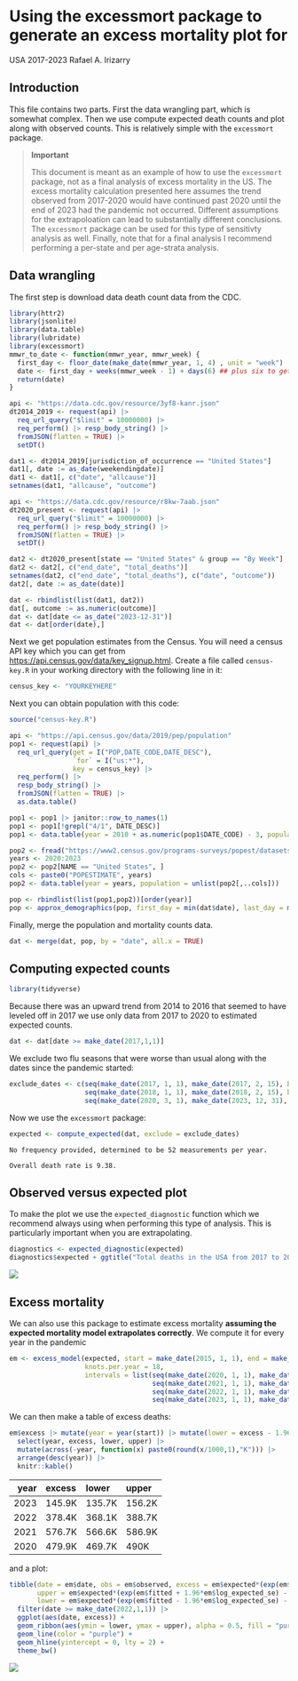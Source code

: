 # Using the excessmort package to generate an excess mortality plot for
USA 2017-2023
Rafael A. Irizarry

## Introduction

This file contains two parts. First the data wrangling part, which is
somewhat complex. Then we use compute expected death counts and plot
along with observed counts. This is relatively simple with the
`excessmort` package.

<div>

> **Important**
>
> This document is meant as an example of how to use the `excessmort`
> package, not as a final analysis of excess mortality in the US. The
> excess mortality calculation presented here assumes the trend observed
> from 2017-2020 would have continued past 2020 until the end of 2023
> had the pandemic not occurred. Different assumptions for the
> extrapoloation can lead to substantially different conclusions. The
> `excessmort` package can be used for this type of sensitivty analysis
> as well. Finally, note that for a final analysis I recommend
> performing a per-state and per age-strata analysis.

</div>

## Data wrangling

The first step is download data death count data from the CDC.

``` r
library(httr2)
library(jsonlite)
library(data.table)
library(lubridate)
library(excessmort)
mmwr_to_date <- function(mmwr_year, mmwr_week) {
  first_day <- floor_date(make_date(mmwr_year, 1, 4) , unit = "week")
  date <- first_day + weeks(mmwr_week - 1) + days(6) ## plus six to get week_end
  return(date)
}

api <- "https://data.cdc.gov/resource/3yf8-kanr.json"
dt2014_2019 <- request(api) |> 
  req_url_query("$limit" = 10000000) |>
  req_perform() |> resp_body_string() |> 
  fromJSON(flatten = TRUE) |>
  setDT()

dat1 <- dt2014_2019[jurisdiction_of_occurrence == "United States"]
dat1[, date := as_date(weekendingdate)]
dat1 <- dat1[, c("date", "allcause")]
setnames(dat1, "allcause", "outcome")

api <- "https://data.cdc.gov/resource/r8kw-7aab.json"
dt2020_present <- request(api) |> 
  req_url_query("$limit" = 10000000) |>
  req_perform() |> resp_body_string() |> 
  fromJSON(flatten = TRUE) |>
  setDT()

dat2 <- dt2020_present[state == "United States" & group == "By Week"]
dat2 <- dat2[, c("end_date", "total_deaths")]
setnames(dat2, c("end_date", "total_deaths"), c("date", "outcome"))
dat2[, date := as_date(date)]

dat <- rbindlist(list(dat1, dat2))
dat[, outcome := as.numeric(outcome)]
dat <- dat[date <= as_date("2023-12-31")]
dat <- dat[order(date),]
```

Next we get population estimates from the Census. You will need a census
API key which you can get from
<https://api.census.gov/data/key_signup.html>. Create a file called
`census-key.R` in your working directory with the following line in it:

``` r
census_key <- "YOURKEYHERE"
```

Next you can obtain population with this code:

``` r
source("census-key.R") 

api <- "https://api.census.gov/data/2019/pep/population"
pop1 <- request(api) |>  
  req_url_query(get = I("POP,DATE_CODE,DATE_DESC"), 
                `for` = I("us:*"),
                key = census_key) |>
  req_perform() |>
  resp_body_string() |> 
  fromJSON(flatten = TRUE) |>
  as.data.table()

pop1 <- pop1 |> janitor::row_to_names(1) 
pop1 <- pop1[!grepl("4/1", DATE_DESC)]
pop1 <- data.table(year = 2010 + as.numeric(pop1$DATE_CODE) - 3, population = as.numeric(pop1$POP))

pop2 <- fread("https://www2.census.gov/programs-surveys/popest/datasets/2020-2023/state/totals/NST-EST2023-ALLDATA.csv") 
years <- 2020:2023
pop2 <- pop2[NAME == "United States", ]
cols <- paste0("POPESTIMATE", years)
pop2 <- data.table(year = years, population = unlist(pop2[,..cols]))

pop <- rbindlist(list(pop1,pop2))[order(year)]
pop <- approx_demographics(pop, first_day = min(dat$date), last_day = max(dat$date))
```

Finally, merge the population and mortality counts data.

``` r
dat <- merge(dat, pop, by = "date", all.x = TRUE)
```

## Computing expected counts

``` r
library(tidyverse)
```

Because there was an upward trend from 2014 to 2016 that seemed to have
leveled off in 2017 we use only data from 2017 to 2020 to estimated
expected counts.

``` r
dat <- dat[date >= make_date(2017,1,1)]
```

We exclude two flu seasons that were worse than usual along with the
dates since the pandemic started:

``` r
exclude_dates <- c(seq(make_date(2017, 1, 1), make_date(2017, 2, 15), by = "day"),
                   seq(make_date(2018, 1, 1), make_date(2018, 2, 15), by = "day"),
                   seq(make_date(2020, 3, 1), make_date(2023, 12, 31), by = "day"))
```

Now we use the `excessmort` package:

``` r
expected <- compute_expected(dat, exclude = exclude_dates)
```

    No frequency provided, determined to be 52 measurements per year.

    Overall death rate is 9.38.

## Observed versus expected plot

To make the plot we use the `expected_diagnostic` function which we
recommend always using when performing this type of analysis. This is
particularly important when you are extrapolating.

``` r
diagnostics <- expected_diagnostic(expected)
diagnostics$expected + ggtitle("Total deaths in the USA from 2017 to 2023")
```

![](us-excess-mortality-analysis_files/figure-commonmark/unnamed-chunk-9-1.png)

## Excess mortality

We can also use this package to estimate excess mortality **assuming the
expected mortality model extrapolates correctly**. We compute it for
every year in the pandemic

``` r
em <- excess_model(expected, start = make_date(2015, 1, 1), end = make_date(2023, 12, 31), exclude = exclude_dates, 
                   knots.per.year = 18, 
                   intervals = list(seq(make_date(2020, 1, 1), make_date(2020, 12, 31), by = "day"),
                                    seq(make_date(2021, 1, 1), make_date(2021, 12, 31), by = "day"),
                                    seq(make_date(2022, 1, 1), make_date(2022, 12, 31), by = "day"),
                                    seq(make_date(2023, 1, 1), make_date(2023, 12, 31), by = "day")))
```

We can then make a table of excess deaths:

``` r
em$excess |> mutate(year = year(start)) |> mutate(lower = excess - 1.96*sd, upper = excess + 1.96*sd) |>
  select(year, excess, lower, upper) |>
  mutate(across(-year, function(x) paste0(round(x/1000,1),"K"))) |>
  arrange(desc(year)) |>
  knitr::kable()
```

| year | excess | lower  | upper  |
|-----:|:-------|:-------|:-------|
| 2023 | 145.9K | 135.7K | 156.2K |
| 2022 | 378.4K | 368.1K | 388.7K |
| 2021 | 576.7K | 566.6K | 586.9K |
| 2020 | 479.9K | 469.7K | 490K   |

and a plot:

``` r
tibble(date = em$date, obs = em$observed, excess = em$expected*(exp(em$fitted) - 1), 
       upper = em$expected*(exp(em$fitted + 1.96*em$log_expected_se) - 1),
       lower = em$expected*(exp(em$fitted - 1.96*em$log_expected_se) - 1)) |>
  filter(date >= make_date(2022,1,1)) |>
  ggplot(aes(date, excess)) +
  geom_ribbon(aes(ymin = lower, ymax = upper), alpha = 0.5, fill = "purple") +
  geom_line(color = "purple") +
  geom_hline(yintercept = 0, lty = 2) +
  theme_bw()
```

![](us-excess-mortality-analysis_files/figure-commonmark/unnamed-chunk-12-1.png)
